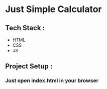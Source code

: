 <h1>Just Simple Calculator</h1>

<h2>Tech Stack :</h2>
<ul>
    <li>HTML</li>
    <li>CSS</li>
    <li>JS</li>
</ul>

<h2>Project Setup :</h2>
<h3>Just open index.html in your browser</h3>
